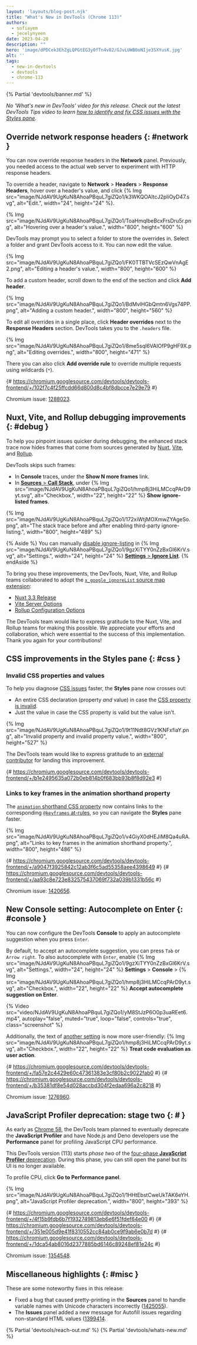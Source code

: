```yaml
---
layout: 'layouts/blog-post.njk'
title: "What's New in DevTools (Chrome 113)"
authors:
  - sofiayem
  - jecelynyeen
date: 2023-04-28
description: ""
hero: 'image/dPDCek3EhZgLQPGtEG3y0fTn4v82/GJvLUWB0oNIje3SXYusK.jpg'
alt: ''
tags:
  - new-in-devtools
  - devtools
  - chrome-113
---
```

<!--image/dPDCek3EhZgLQPGtEG3y0fTn4v82/gctGASDKBFTUtOQqVq2H.png  -->

{% Partial 'devtools/banner.md' %}

*No 'What's new in DevTools' video for this release. Check out the latest DevTools Tips video to learn [how to identify and fix CSS issues with the Styles pane](https://youtu.be/iuZx0kHS0Xs).*

<!-- $contentStart -->

## Override network response headers {: #network }

You can now override response headers in the **Network** panel. Previously, you needed access to the actual web server to experiment with HTTP response headers.

To override a header, navigate to **Network** > **Headers** > **Response Headers**, hover over a header's value, and click {% Img src="image/NJdAV9UgKuN8AhoaPBquL7giZQo1/k3WKQOAItcJ2pliOyD47.svg", alt="Edit.", width="24", height="24" %}.

{% Img src="image/NJdAV9UgKuN8AhoaPBquL7giZQo1/ToaHmqIbeBcxFrsDru5r.png", alt="Hovering over a header's value.", width="800", height="600" %}

DevTools may prompt you to select a folder to store the overrides in. Select a folder and grant DevTools access to it. You can now edit the value.

{% Img src="image/NJdAV9UgKuN8AhoaPBquL7giZQo1/FK0TTBTVcSEzQwVnAgE2.png", alt="Editing a header's value.", width="800", height="600" %}

To add a custom header, scroll down to the end of the section and click **Add header**.

{% Img src="image/NJdAV9UgKuN8AhoaPBquL7giZQo1/BdMvlHGbQmtn6Vgs74PP.png", alt="Adding a custom header.", width="800", height="560" %}

To edit all overrides in a single place, click **Header overrides** next to the **Response Headers** section. DevTools takes you to the `.headers` file.

{% Img src="image/NJdAV9UgKuN8AhoaPBquL7giZQo1/8me5sql6VAIOfP9gHF9X.png", alt="Editing overrides.", width="800", height="471" %}

There you can also click **Add override rule** to override multiple requests using wildcards (`*`).

{# https://chromium.googlesource.com/devtools/devtools-frontend/+/102f7c4f25ffcdd66d800d8c4bf8dbcce7e29e79 #}

Chromium issue: [1288023](https://crbug.com/1288023).

## Nuxt, Vite, and Rollup debugging improvements {: #debug }

To help you pinpoint issues quicker during debugging, the enhanced stack trace now hides frames that come from sources generated by [Nuxt](https://nuxt.com/), [Vite](https://vitejs.dev/), and [Rollup](https://rollupjs.org/).

DevTools skips such frames:

- In **Console** traces, under the **Show N more frames** link.
- In [**Sources** > **Call Stack**](/docs/devtools/javascript/reference/#show-ignore-listed-frames), under {% Img src="image/NJdAV9UgKuN8AhoaPBquL7giZQo1/hmp8j3HiLMCcqPArD9yt.svg", alt="Checkbox.", width="22", height="22" %} **Show ignore-listed frames**.

{% Img src="image/NJdAV9UgKuN8AhoaPBquL7giZQo1/172xiWtjMOXmwZYAgeSo.png", alt="The stack trace before and after enabling third-party ignore-listing.", width="800", height="489" %}

{% Aside %}
You can manually [disable ignore-listing](/docs/devtools/settings/ignore-list/#skip-third-party) in {% Img src="image/NJdAV9UgKuN8AhoaPBquL7giZQo1/9gzXiTYY0nZzBxGI6KrV.svg", alt="Settings.", width="24", height="24" %} [**Settings** > **Ignore List**](/docs/devtools/settings/ignore-list/).
{% endAside %}

To bring you these improvements, the DevTools, Nuxt, Vite, and Rollup teams collaborated to adopt the [`x_google_ignoreList` source map extension](/articles/ignore-list):

- [Nuxt 3.3 Release](https://nuxt.com/blog/v3-3#better-logging-in-browser-devtools)
- [Vite Server Options](https://vitejs.dev/config/server-options.html#server-sourcemapignorelist)
- [Rollup Configuration Options](https://rollupjs.org/configuration-options/#output-sourcemapignorelist)

The DevTools team would like to express gratitude to the Nuxt, Vite, and Rollup teams for making this possible. We appreciate your efforts and collaboration, which were essential to the success of this implementation. Thank you again for your contributions!

## CSS improvements in the Styles pane {: #css }

### Invalid CSS properties and values

To help you diagnose [CSS issues](/docs/devtools/css/issues/) faster, the **Styles** pane now crosses out:

- An entire CSS declaration (property *and* value) in case the [CSS property is invalid](/docs/devtools/css/issues/#invalid).
- Just the value in case the CSS property is valid but the value isn't.

{% Img src="image/NJdAV9UgKuN8AhoaPBquL7giZQo1/9t11Ndt8GVz1KNFxfiaY.png", alt="Invalid property and invalid property value.", width="800", height="527" %}

The DevTools team would like to express gratitude to an [external contributor](https://chromium.googlesource.com/devtools/devtools-frontend/+/b1e2495635a072b0eb814b0f683bb93b8f8d92e3) for landing this improvement.

{# https://chromium.googlesource.com/devtools/devtools-frontend/+/b1e2495635a072b0eb814b0f683bb93b8f8d92e3 #}

### Links to key frames in the animation shorthand property

The [`animation` shorthand CSS property](https://developer.mozilla.org/docs/Web/CSS/animation) now contains links to the corresponding [`@keyframes` at-rules](https://developer.mozilla.org/docs/Web/CSS/@keyframes), so you can navigate the **Styles** pane faster.

{% Img src="image/NJdAV9UgKuN8AhoaPBquL7giZQo1/v4GiyX0dHEJiM8Qa4uRA.png", alt="Links to key frames in the animation shorthand property.", width="800", height="486" %}

{# https://chromium.googlesource.com/devtools/devtools-frontend/+/a9047f3925842c12ab3f6c5ad55358aee4398649 #}
{# https://chromium.googlesource.com/devtools/devtools-frontend/+/aa93c8e723e832575437069f732a039b1331b56c #}

Chromium issue: [1420656](https://crbug.com/1420656).

## New Console setting: Autocomplete on Enter {: #console }

You can now configure the DevTools **Console** to apply an autocomplete suggestion when you press `Enter`.

By default, to accept an autocomplete suggestion, you can press `Tab` or `Arrow right`. To also autocomplete with `Enter`, enable {% Img src="image/NJdAV9UgKuN8AhoaPBquL7giZQo1/9gzXiTYY0nZzBxGI6KrV.svg", alt="Settings.", width="24", height="24" %} **Settings** > **Console** > {% Img src="image/NJdAV9UgKuN8AhoaPBquL7giZQo1/hmp8j3HiLMCcqPArD9yt.svg", alt="Checkbox.", width="22", height="22" %} **Accept autocomplete suggestion on Enter**.

{% Video src="video/NJdAV9UgKuN8AhoaPBquL7giZQo1/yM8StJzP6O0p3uaREet6.mp4", autoplay="false", muted="true", loop="false", controls="true", class="screenshot" %}

Additionally, the text of [another setting](/docs/devtools/settings/preferences/#console) is now more user-friendly: {% Img src="image/NJdAV9UgKuN8AhoaPBquL7giZQo1/hmp8j3HiLMCcqPArD9yt.svg", alt="Checkbox.", width="22", height="22" %} **Treat code evaluation as user action**.

{# https://chromium.googlesource.com/devtools/devtools-frontend/+/fa57e2c4429e60c47361383e3cf80b2c9022fab0 #}
{# https://chromium.googlesource.com/devtools/devtools-frontend/+/b35381df8e54d028accbd304f2edaa696a2c8218 #}

Chromium issue: [1276960](https://crbug.com/1276960).

## JavaScript Profiler deprecation: stage two {: # }

As early as [Chrome 58](/blog/devtools-javascript-cpu-profile-migration-2/), the DevTools team planned to eventually deprecate the **JavaScript Profiler** and have Node.js and Deno developers use the **Performance** panel for profiling JavaScript CPU performance.

This DevTools version (113) starts *phase two* of the [four-phase **JavaScript Profiler** deprecation](https://github.com/ChromeDevTools/rfcs/discussions/2#discussioncomment-5189668). During this phase, you can still open the panel but its UI is no longer available.

To profile CPU, click **Go to Performance panel**.

{% Img src="image/NJdAV9UgKuN8AhoaPBquL7giZQo1/1HHtEbstCweUkTAK6eYH.png", alt="JavaScript Profiler deprecation.", width="800", height="393" %}

{# https://chromium.googlesource.com/devtools/devtools-frontend/+/4f15b9fdb6b7f1932749813eb6e6f51fdef64e00 #}
{# https://chromium.googlesource.com/devtools/devtools-frontend/+/351e005d9e41f8310552cc84ab0ce9f9ab6e0b7d #}
{# https://chromium.googlesource.com/devtools/devtools-frontend/+/1dca54ab8016d2377885bd6146c89248ef81e24c #}

Chromium issue: [1354548](https://crbug.com/1354548).


## Miscellaneous highlights {: #misc }

These are some noteworthy fixes in this release:

- Fixed a bug that caused pretty-printing in the **Sources** panel to handle variable names with Unicode characters incorrectly ([1425055](https://crbug.com/1425055)).
- The **Issues** panel added a new message for Autofill issues regarding non-standard HTML values ([1399414](https://crbug.com/1399414).

<!-- $contentEnd -->

{% Partial 'devtools/reach-out.md' %}
{% Partial 'devtools/whats-new.md' %}
